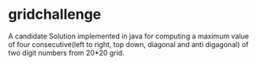 # gridchallenge
A candidate Solution implemented in java for computing a maximum value of four consecutive(left to right, top down, diagonal and anti digagonal) of two digit numbers from 20*20 grid. 
